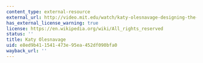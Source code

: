 ```yaml
---
content_type: external-resource
external_url: http://video.mit.edu/watch/katy-olesnavage-designing-the-next-generation-prosthesis-26034/
has_external_license_warning: true
license: https://en.wikipedia.org/wiki/All_rights_reserved
status: ''
title: Katy Olesnavage
uid: e8ed9b41-1541-473e-95ea-452df090bfa0
wayback_url: ''
---
```

